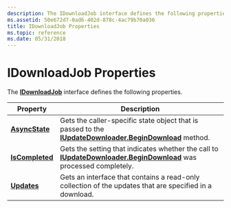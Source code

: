 ```yaml
---
description: The IDownloadJob interface defines the following properties.
ms.assetid: 50e672d7-0ad6-402d-878c-4ac79b70a036
title: IDownloadJob Properties
ms.topic: reference
ms.date: 05/31/2018
---
```


# IDownloadJob Properties

The [**IDownloadJob**](/windows/desktop/api/Wuapi/nn-wuapi-idownloadjob) interface defines the following properties.



| Property                                        | Description                                                                                                                                              |
|-------------------------------------------------|----------------------------------------------------------------------------------------------------------------------------------------------------------|
| [**AsyncState**](/windows/desktop/api/Wuapi/nf-wuapi-idownloadjob-get_asyncstate)   | Gets the caller-specific state object that is passed to the [**IUpdateDownloader.BeginDownload**](/windows/desktop/api/Wuapi/nf-wuapi-iupdatedownloader-begindownload) method.           |
| [**IsCompleted**](/windows/desktop/api/Wuapi/nf-wuapi-idownloadjob-get_iscompleted) | Gets the setting that indicates whether the call to [**IUpdateDownloader.BeginDownload**](/windows/desktop/api/Wuapi/nf-wuapi-iupdatedownloader-begindownload) was processed completely. |
| [**Updates**](/windows/desktop/api/Wuapi/nf-wuapi-idownloadjob-get_updates)         | Gets an interface that contains a read-only collection of the updates that are specified in a download.                                                  |



 

 

 



